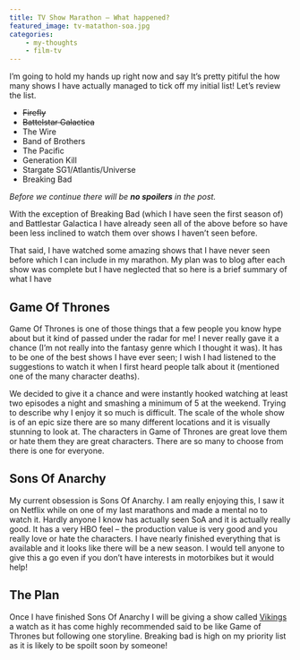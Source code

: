 ```yaml
---
title: TV Show Marathon – What happened?
featured_image: tv-matathon-soa.jpg
categories:
    - my-thoughts
    - film-tv
---
```

I’m going to hold my hands up right now and say It’s pretty pitiful the how many shows I have actually managed to tick off my initial list! Let’s review the list.

<!--more-->

- <del>Firefly</del>
- <del>Battelstar Galactica</del>
- The Wire
- Band of Brothers
- The Pacific
- Generation Kill
- Stargate SG1/Atlantis/Universe
- Breaking Bad

_Before we continue there will be **no spoilers** in the post._

With the exception of Breaking Bad (which I have seen the first season of) and Battlestar Galactica I have already seen all of the above before so have been less inclined to watch them over shows I haven’t seen before.

That said, I have watched some amazing shows that I have never seen before which I can include in my marathon. My plan was to blog after each show was complete but I have neglected that so here is a brief summary of what I have

## Game Of Thrones

Game Of Thrones is one of those things that a few people you know hype about but it kind of passed under the radar for me! I never really gave it a chance (I’m not really into the fantasy genre which I thought it was). It has to be one of the best shows I have ever seen; I wish I had listened to the suggestions to watch it when I first heard people talk about it (mentioned one of the many character deaths).

We decided to give it a chance and were instantly hooked watching at least two episodes a night and smashing a minimum of 5 at the weekend. Trying to describe why I enjoy it so much is difficult. The scale of the whole show is of an epic size there are so many different locations and it is visually stunning to look at. The characters in Game of Thrones are great love them or hate them they are great characters. There are so many to choose from there is one for everyone.

## Sons Of Anarchy

My current obsession is Sons Of Anarchy. I am really enjoying this, I saw it on Netflix while on one of my last marathons and made a mental no to watch it. Hardly anyone I know has actually seen SoA and it is actually really good. It has a very HBO feel – the production value is very good and you really love or hate the characters. I have nearly finished everything that is available and it looks like there will be a new season. I would tell anyone to give this a go even if you don’t have interests in motorbikes but it would help!

## The Plan

Once I have finished Sons Of Anarchy I will be giving a show called [Vikings](http://www.imdb.com/title/tt2306299/) a watch as it has come highly recommended said to be like Game of Thrones but following one storyline. Breaking bad is high on my priority list as it is likely to be spoilt soon by someone!